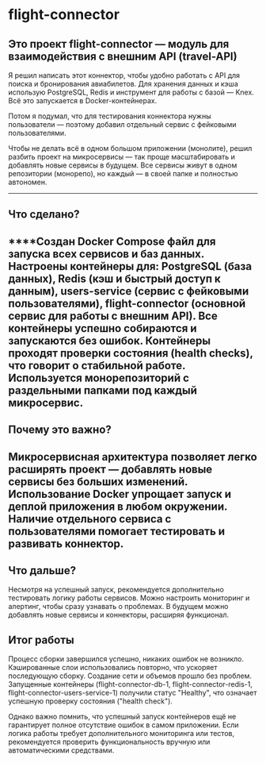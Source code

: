 # flight-connector

## Это проект flight-connector — модуль для взаимодействия с внешним API (travel-API)

Я решил написать этот коннектор, чтобы удобно работать с API для поиска и бронирования авиабилетов. Для хранения данных и кэша использую PostgreSQL, Redis и инструмент для работы с базой — Knex. Всё это запускается в Docker-контейнерах.

Потом я подумал, что для тестирования коннектора нужны пользователи — поэтому добавил отдельный сервис с фейковыми пользователями.

Чтобы не делать всё в одном большом приложении (монолите), решил разбить проект на микросервисы — так проще масштабировать и добавлять новые сервисы в будущем. Все сервисы живут в одном репозитории (монорепо), но каждый — в своей папке и полностью автономен.

------------------------------------------------------------

## Что сделано?

 ****Создан Docker Compose файл для запуска всех сервисов и баз данных.
Настроены контейнеры для:
PostgreSQL (база данных),
Redis (кэш и быстрый доступ к данным),
users-service (сервис с фейковыми пользователями),
flight-connector (основной сервис для работы с внешним API).
Все контейнеры успешно собираются и запускаются без ошибок.
Контейнеры проходят проверки состояния (health checks), что говорит о стабильной работе.
Используется монорепозиторий с раздельными папками под каждый микросервис.
----------------------------------------------------------

## Почему это важно?

Микросервисная архитектура позволяет легко расширять проект — добавлять новые сервисы без больших изменений.
Использование Docker упрощает запуск и деплой приложения в любом окружении.
Наличие отдельного сервиса с пользователями помогает тестировать и развивать коннектор.
------------------------------------------------------------

## Что дальше?

Несмотря на успешный запуск, рекомендуется дополнительно тестировать логику работы сервисов.
Можно настроить мониторинг и алертинг, чтобы сразу узнавать о проблемах.
В будущем можно добавлять новые сервисы и коннекторы, расширяя функционал.



## Итог работы

Процесс сборки завершился успешно, никаких ошибок не возникло.
Кэшированные слои использовались повторно, что ускоряет последующую сборку.
Создание сети и объемов прошло без проблем.
Запущенные контейнеры (flight-connector-db-1, flight-connector-redis-1, flight-connector-users-service-1) получили статус "Healthy", что означает успешную проверку состояния ("health check").

Однако важно помнить, что успешный запуск контейнеров ещё не гарантирует полное отсутствие ошибок в самом приложении. Если логика работы требует дополнительного мониторинга или тестов, рекомендуется проверить функциональность вручную или автоматическими средствами.
